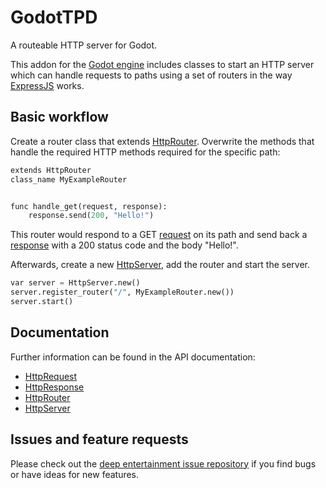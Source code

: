 # GodotTPD

A routeable HTTP server for Godot.

This addon for the [Godot engine](https://godotengine.com) includes classes to start an HTTP server which can handle requests to paths using a set of routers in the way [ExpressJS](https://expressjs.com/) works.

## Basic workflow

Create a router class that extends [HttpRouter](HttpRouter.md). Overwrite the methods that handle the required HTTP methods required for the specific path:

```python
extends HttpRouter
class_name MyExampleRouter


func handle_get(request, response):
	response.send(200, "Hello!")

```

This router would respond to a GET [request](HttpRequest.md) on its path and send back a [response](HttpResponse.md) with a 200 status code and the body "Hello!".

Afterwards, create a new [HttpServer](HttpServer.md), add the router and start the server.

```python
var server = HttpServer.new()
server.register_router("/", MyExampleRouter.new())
server.start()
```

## Documentation

Further information can be found in the API documentation:

- [HttpRequest](docs/api/HttpRequest.md)
- [HttpResponse](docs/api/HttpResponse.md)
- [HttpRouter](docs/api/HttpRouter.md)
- [HttpServer](docs/api/HttpServer.md)

## Issues and feature requests

Please check out the [deep entertainment issue repository](https://github.com/deep-entertainment/issues/issues) if you find bugs or have ideas for new features.
